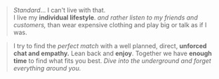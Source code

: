 > _Standard_... I can't live with that.  
> I live my **individual lifestyle**.
> _and rather listen to my friends and customers,_
> than wear expensive clothing and play big or talk as if I
> was.

> I try to find the _perfect match_ with a well planned, direct,
> **unforced chat and empathy.**
> Lean back and **enjoy**.
> Together we have **enough time** to find what fits you best.
> _Dive into the underground and forget everything around you._
